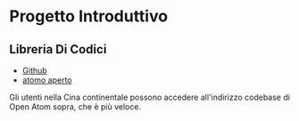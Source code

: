 # Progetto Introduttivo

## Libreria Di Codici

* [Github](https://github.com/3TiSite)
* [atomo aperto](https://atomgit.com/orgs/3ti)

Gli utenti nella Cina continentale possono accedere all'indirizzo codebase di Open Atom sopra, che è più veloce.

